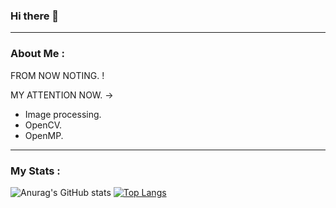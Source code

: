 ### Hi there 👋 
---
### About Me :
FROM NOW NOTING. ! <br/>

MY ATTENTION NOW. -> 
- Image processing.
- OpenCV.
- OpenMP.
---

### My Stats :
![Anurag's GitHub stats](https://github-readme-stats.vercel.app/api?username=KirttiphoomEarth&show_icons=true&theme=tokyonight) [![Top Langs](https://github-readme-stats.vercel.app/api/top-langs/?username=KirttiphoomEarth&layout=compact&theme=tokyonight)](https://github.com/anuraghazra/github-readme-stats)

<!--
**KirttiphoomEarth/KirttiphoomEarth** is a ✨ _special_ ✨ repository because its `README.md` (this file) appears on your GitHub profile.

Here are some ideas to get you started:

- 🔭 I’m currently working on ...
- 🌱 I’m currently learning ...
- 👯 I’m looking to collaborate on ...
- 🤔 I’m looking for help with ...
- 💬 Ask me about ...
- 📫 How to reach me: ...
- 😄 Pronouns: ...
- ⚡ Fun fact: ...
-->
